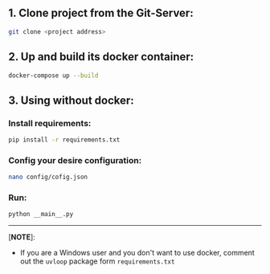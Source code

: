 ## **1. Clone project from the Git-Server:**

```bash
git clone <project address>
```
## 2. Up and build its docker container:
```bash
docker-compose up --build
```

## 3. Using without docker:

### Install requirements: 

```bash
pip install -r requirements.txt
```

### Config your desire configuration:

```bash
nano config/cofig.json
```

### Run:

```bash
python __main__.py
```

---
[**NOTE**]:

 - If you are a Windows user and you don't want to use docker, comment out the `uvloop` package form `requirements.txt`